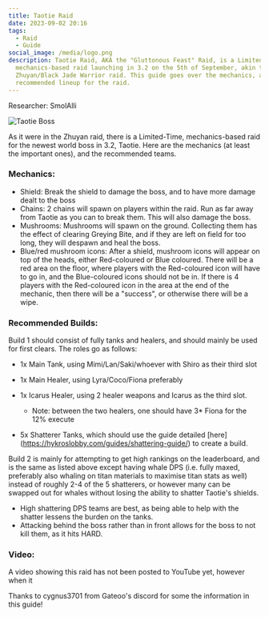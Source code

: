 ```yaml
---
title: Taotie Raid
date: 2023-09-02 20:16
tags:
  - Raid
  - Guide
social_image: /media/logo.png
description: Taotie Raid, AKA the "Gluttonous Feast" Raid, is a Limited-Time
  mechanics-based raid launching in 3.2 on the 5th of September, akin to the
  Zhuyan/Black Jade Warrior raid. This guide goes over the mechanics, and the
  recommended lineup for the raid.
---
```

Researcher: SmolAlli

![Taotie Boss](/media/taotie.png)

As it were in the Zhuyan raid, there is a Limited-Time, mechanics-based raid for the newest world boss in 3.2, Taotie. Here are the mechanics (at least the important ones), and the recommended teams.

### Mechanics:

* Shield: Break the shield to damage the boss, and to have more damage dealt to the boss
* Chains: 2 chains will spawn on players within the raid. Run as far away from Taotie as you can to break them. This will also damage the boss.
* Mushrooms: Mushrooms will spawn on the ground. Collecting them has the effect of clearing Greying Bite, and if they are left on field for too long, they will despawn and heal the boss.
* Blue/red mushroom icons: After a shield, mushroom icons will appear on top of the heads, either Red-coloured or Blue coloured. There will be a red area on the floor, where players with the Red-coloured icon will have to go in, and the Blue-coloured icons should not be in. If there is 4 players with the Red-coloured icon in the area at the end of the mechanic, then there will be a "success", or otherwise there will be a wipe.

### Recommended Builds:

Build 1 should consist of fully tanks and healers, and should mainly be used for first clears. The roles go as follows:

* 1x Main Tank, using Mimi/Lan/Saki/whoever with Shiro as their third slot
* 1x Main Healer, using Lyra/Coco/Fiona preferably
* 1x Icarus Healer, using 2 healer weapons and Icarus as the third slot.

  * Note: between the two healers, one should have 3* Fiona for the 12% execute
* 5x Shatterer Tanks, which should use the guide detailed \[here](https://hykroslobby.com/guides/shattering-guide/) to create a build.

Build 2 is mainly for attempting to get high rankings on the leaderboard, and is the same as listed above except having whale DPS (i.e. fully maxed, preferably also whaling on titan materials to maximise titan stats as well) instead of roughly 2-4 of the 5 shatterers, or however many can be swapped out for whales without losing the ability to shatter Taotie's shields.

* High shattering DPS teams are best, as being able to help with the shatter lessens the burden on the tanks.
* Attacking behind the boss rather than in front allows for the boss to not kill them, as it hits HARD.

### Video:

A video showing this raid has not been posted to YouTube yet, however when it

Thanks to cygnus3701 from Gateoo's discord for some the information in this guide!